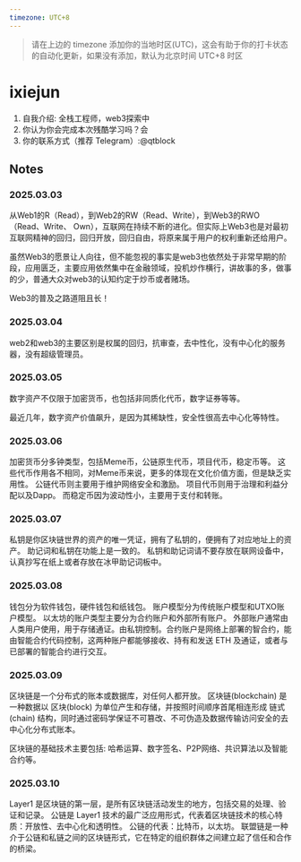 ```yaml
---
timezone: UTC+8
---
```


> 请在上边的 timezone 添加你的当地时区(UTC)，这会有助于你的打卡状态的自动化更新，如果没有添加，默认为北京时间 UTC+8 时区


# ixiejun

1. 自我介绍: 全栈工程师，web3探索中
2. 你认为你会完成本次残酷学习吗？会
3. 你的联系方式（推荐 Telegram）:@qtblock

## Notes

<!-- Content_START -->

### 2025.03.03

从Web1的R（Read），到Web2的RW（Read、Write），到Web3的RWO（Read、Write、 Own），互联网在持续不断的进化。但实际上Web3也是对最初互联网精神的回归，回归开放，回归自由，将原来属于用户的权利重新还给用户。

虽然Web3的愿景让人向往，但不能忽视的事实是web3也依然处于非常早期的阶段，应用匮乏，主要应用依然集中在金融领域，投机炒作横行，讲故事的多，做事的少，普通大众对web3的认知约定于炒币或者赌场。

Web3的普及之路道阻且长！

### 2025.03.04

web2和web3的主要区别是权属的回归，抗审查，去中性化，没有中心化的服务器，没有超级管理员。

### 2025.03.05
数字资产不仅限于加密货币，也包括非同质化代币，数字证券等等。

最近几年，数字资产价值飙升，是因为其稀缺性，安全性很高去中心化等特性。

### 2025.03.06
加密货币分多钟类型，包括Meme币，公链原生代币，项目代币，稳定币等。
这些代币作用各不相同，对Meme币来说，更多的体现在文化价值方面，但是缺乏实用性。
公链代币则主要用于维护网络安全和激励。
项目代币则用于治理和利益分配以及Dapp。
而稳定币因为波动性小，主要用于支付和转账。

### 2025.03.07
私钥是你区块链世界的资产的唯一凭证，拥有了私钥的，便拥有了对应地址上的资产。
助记词和私钥在功能上是一致的。
私钥和助记词请不要存放在联网设备中，认真抄写在纸上或者存放在冰甲助记词板中。

### 2025.03.08
钱包分为软件钱包，硬件钱包和纸钱包。
账户模型分为传统账户模型和UTXO账户模型。
以太坊的账户类型主要分为合约账户和外部所有账户。
外部账户通常由人类用户使用，用于存储通证。由私钥控制。合约账户是网络上部署的智合约，能由智能合约代码控制，这两种账户都能够接收、持有和发送 ETH 及通证，或者与已部署的智能合约进行交互。
### 2025.03.09

区块链是一个分布式的账本或数据库，对任何人都开放。
区块链(blockchain) 是一种数据以 区块(block) 为单位产生和存储，并按照时间顺序首尾相连形成 链式(chain) 结构，同时通过密码学保证不可篡改、不可伪造及数据传输访问安全的去中心化分布式账本。

区块链的基础技术主要包括: 哈希运算、数字签名、P2P网络、共识算法以及智能合约等。
### 2025.03.10
Layer1 是区块链的第一层，是所有区块链活动发生的地方，包括交易的处理、验证和记录。
公链是 Layer1 技术的最广泛应用形式，代表着区块链技术的核心特质：开放性、去中心化和透明性。
公链的代表：比特币，以太坊。
联盟链是一种介于公链和私链之间的区块链形式，它在特定的组织群体之间建立起了信任和合作的桥梁。
<!-- Content_END -->
